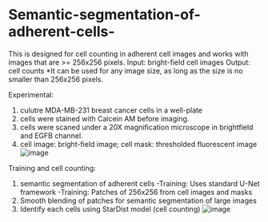 # Semantic-segmentation-of-adherent-cells-
This is designed for cell counting in adherent cell images and works with images that are >= 256x256 pixels.
Input: bright-field cell images
Output: cell counts
*It can be used for any image size, as long as the size is no smaller than 256x256 pixels.

Experimental:
1. culutre MDA-MB-231 breast cancer cells in a well-plate
2. cells were stained with Calcein AM before imaging.
3. cells were scaned under a 20X magnification microscope in brightfield and EGFB channel.
4. cell image: bright-field image; cell mask: thresholded fluorescent image
![image](https://github.com/user-attachments/assets/1ef64960-b59a-4e82-bbda-4ee2f34a6d53)

Training and cell counting:
1. semantic segmentation of adherent cells
  -Training: Uses standard U-Net framework 
  -Training: Patches of 256x256 from cell images and masks 
2. Smooth blending of patches for semantic segmentation of large images
3. Identify each cells using StarDist model (cell counting)
![image](https://github.com/user-attachments/assets/61dcd355-714a-4fed-835b-fca55d7a56f5)


